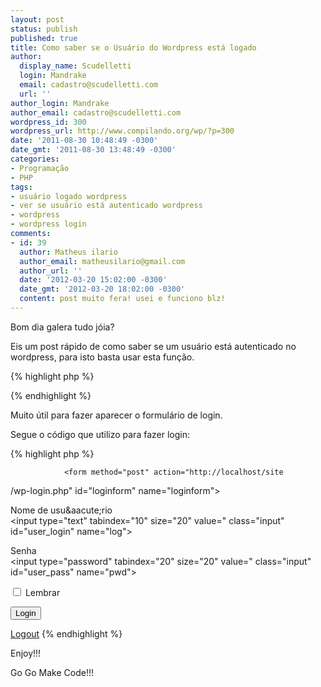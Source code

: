 ```yaml
---
layout: post
status: publish
published: true
title: Como saber se o Usuário do Wordpress está logado
author:
  display_name: Scudelletti
  login: Mandrake
  email: cadastro@scudelletti.com
  url: ''
author_login: Mandrake
author_email: cadastro@scudelletti.com
wordpress_id: 300
wordpress_url: http://www.compilando.org/wp/?p=300
date: '2011-08-30 10:48:49 -0300'
date_gmt: '2011-08-30 13:48:49 -0300'
categories:
- Programação
- PHP
tags:
- usuário logado wordpress
- ver se usuário está autenticado wordpress
- wordpress
- wordpress login
comments:
- id: 39
  author: Matheus ilario
  author_email: matheusilario@gmail.com
  author_url: ''
  date: '2012-03-20 15:02:00 -0300'
  date_gmt: '2012-03-20 18:02:00 -0300'
  content: post muito fera! usei e funciono blz!
---
```

Bom dia galera tudo jóia?

Eis um post rápido de como saber se um usuário está autenticado no wordpress, para isto basta usar esta função.

{% highlight php %}
<?php
     if ( !$user_ID ){
          //Seu Código
     }
?>
{% endhighlight %}

Muito útil para fazer aparecer o formulário de login.

Segue o código que utilizo para fazer login:

{% highlight php %}
<?php if ( !$user_ID ){ ?>
				<form method="post" action="http://localhost/site
/wp-login.php" id="loginform" name="loginform">
					<p>
						<label>Nome de usu&amp;aacute;rio<br>
						<input type="text" tabindex="10" size="20" value=" class="input" id="user_login" name="log"></label>
					</p>
					<p>
						<label>Senha<br>
						<input type="password" tabindex="20" size="20" value=" class="input" id="user_pass" name="pwd"></label>
					</p>
					<p class="forgetmenot"><label><input type="checkbox" tabindex="90" value="forever" id="rememberme" name="rememberme"> Lembrar</label></p>
					<p class="submit">
						<input type="submit" tabindex="100" value="Login" class="button-primary" id="wp-submit" name="wp-submit">
						<input type="hidden" value="http://localhost/site/" name="redirect_to">
						<input type="hidden" value="1" name="testcookie">
					</p>
				</form>
			<?php }else{ ?>
		<a href='<?php echo wp_logout_url( home_url() ); ?>' title="Logout">Logout</a>
	<?php }	?>
{% endhighlight %}

Enjoy!!!

Go Go Make Code!!!
